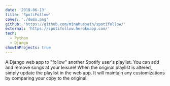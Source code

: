 ```yaml
---
date: '2019-06-13'
title: 'SpotiFollow'
cover: './demo.png'
github: 'https://github.com/minahussain/spotifollow/'
external: 'https://spotifollow.herokuapp.com/'
tech:
  - Python
  - Django
showInProjects: true
---
```


A Django web app to "follow" another Spotify user's playlist. You can add and remove songs at your leisure! When the original playlist is altered, simply update the playlist in the web app. It will maintain any customizations by comparing your copy to the original.